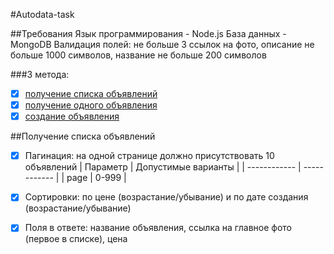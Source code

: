 #Autodata-task

##Требования
Язык программирования - Node.js
База данных - MongoDB
Валидация полей: не больше 3 ссылок на фото, описание не больше 1000 символов, название не больше 200 символов

###3 метода:
- [x] [получение списка объявлений](https://github.com/Bakytbek03042/autodata-task "Получение списка объявлений")
- [x] [получение одного объявления]()
- [x] [создание объявления]()

##Получение списка объявлений
- [x] Пагинация: на одной странице должно присутствовать 10 объявлений
|  Параметр | Допустимые варианты  |
| ------------ | ------------ |
| page  | 0-999  |

- [x] Cортировки: по цене (возрастание/убывание) и по дате создания (возрастание/убывание)
- [x] Поля в ответе: название объявления, ссылка на главное фото (первое в списке), цена
